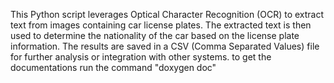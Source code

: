 This Python script leverages Optical Character Recognition (OCR) to extract text from images containing car license plates. The extracted text is then used to determine the nationality of the car based on the license plate information. The results are saved in a CSV (Comma Separated Values) file for further analysis or integration with other systems.
to get the documentations run the command "doxygen doc"
